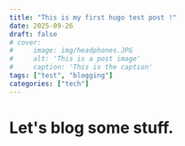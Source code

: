 ```yaml
---
title: "This is my first hugo test post !"
date: 2025-09-26
draft: false
# cover:
#     image: img/headphones.JPG
#     alt: 'This is a post image'
#     caption: 'This is the caption'
tags: ["test", "blogging"]
categories: ["tech"]
---
```


# Let's blog some stuff.